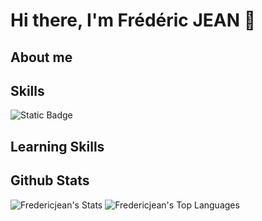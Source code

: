 # Hi there, I'm Frédéric JEAN 👋

## About me

## Skills
![Static Badge](https://img.shields.io/badge/css-%231572B6?style=flat&logo=css3&logoColor=%231572B6&labelColor=grey)

## Learning Skills

## Github Stats

![Fredericjean's Stats](https://github-readme-stats.vercel.app/api?username=Fredericjean&theme=tokyonight&show_icons=true&hide_border=true&count_private=true)
![Fredericjean's Top Languages](https://github-readme-stats.vercel.app/api/top-langs/?username=Fredericjean&theme=tokyonight&show_icons=true&hide_border=true&layout=compact)
<!--
**Fredericjean/Fredericjean** is a ✨ _special_ ✨ repository because its `README.md` (this file) appears on your GitHub profile.

Here are some ideas to get you started:

- 🔭 I’m currently working on ...
- 🌱 I’m currently learning ...
- 👯 I’m looking to collaborate on ...
- 🤔 I’m looking for help with ...
- 💬 Ask me about ...
- 📫 How to reach me: ...
- 😄 Pronouns: ...
- ⚡ Fun fact: ...
-->
